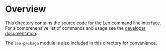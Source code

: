 # Overview

This directory contains the source code for the Leo command line interface.  
For a comprehensive list of commands and usage see the [developer documentation](https://developer.aleo.org/developer/cli/overview).

The `leo-package` module is also included in this directory for convenience.
